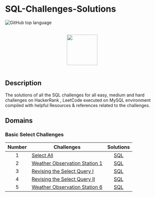 # SQL-Challenges-Solutions

![GitHub top language](https://img.shields.io/github/languages/top/Thomas-George-T/HackerRank-SQL-Challenges-Solutions?style=flat)


<p align="center">  
	<br>
	<a href="https://www.hackerrank.com/profile/sangdyjjang">
        <img height=100 src="https://hrcdn.net/community-frontend/assets/brand/logo-new-white-green-a5cb16e0ae.svg"> 
    </a>
    <br>
    <br>
</p>

## Description
The solutions of all the SQL challenges for all easy, medium and hard challenges on HackerRank , LeetCode executed on MySQL environment compiled with helpful Resources & references related to the challenges.


## Domains

### Basic Select Challenges

| Number | Challenges                                                                                                     |                          Solutions                           |
| :----: | -------------------------------------------------------------------------------------------------------------- | :----------------------------------------------------------: |
|   1    | [Select All](https://www.hackerrank.com/challenges/select-all-sql/problem)                                     |             [SQL](Basic%20Select/Select-All.md)              |
|   2    | [Weather Observation Station 1](https://www.hackerrank.com/challenges/weather-observation-station-1/problem)   | [SQL](Basic%20Select/Weather%20Observation%20Station%201.md) |
|   3    | [Revising the Select Query I](https://www.hackerrank.com/challenges/revising-the-select-query/problem)         |        [SQL](Revising%20The%20Select%20Query%20I.md)         |
|   4    | [Revising the Select Query II](https://www.hackerrank.com/challenges/revising-the-select-query-2/problem)      |        [SQL](Revising%20The%20Select%20Query%20II.md)        |
|   5    | [Weather Observation Station 6](https://www.hackerrank.com/challenges/weather-observation-station-6/problem)   |       [SQL](Basic%20Select/Weather%20Observation%20Station%206.md)      | [Select By ID](https://www.hackerrank.com/challenges/select-by-id/problem)                                     |                  [SQL](Basic%20Select/Select%20By%20ID.md)              | [Weather Observation Station 12](https://www.hackerrank.com/challenges/weather-observation-station-12/problem) |         [SQL](Basic%20Select/Weather%20Observation%20Station%2012.md)   |                                                                                                                |                                                              |



